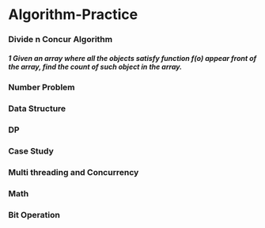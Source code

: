 Algorithm-Practice
==================
### Divide n Concur Algorithm
##### 1 Given an array where all the objects satisfy function f(o) appear front of the array, find the count of such object in the array.   
### Number Problem
### Data Structure
### DP
### Case Study
### Multi threading and Concurrency
### Math
### Bit Operation
